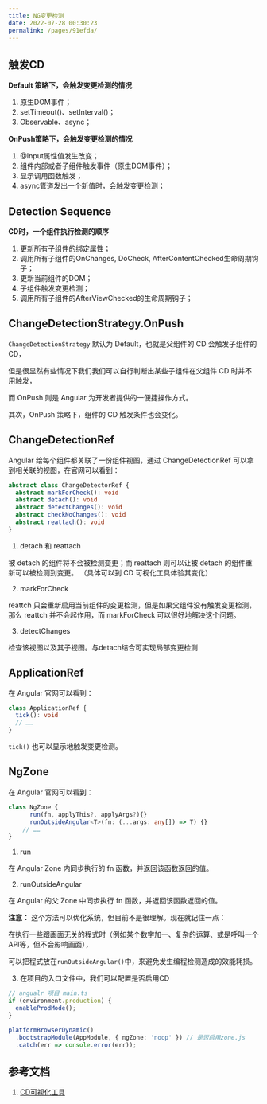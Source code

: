 ```yaml
---
title: NG变更检测
date: 2022-07-28 00:30:23
permalink: /pages/91efda/
---
```



## 触发CD
**Default 策略下，会触发变更检测的情况**
1. 原生DOM事件； 
2. setTimeout()、setInterval()； 
3. Observable、async；

**OnPush策略下，会触发变更检测的情况**
1. @Input属性值发生改变； 
2. 组件内部或者子组件触发事件（原生DOM事件）； 
3. 显示调用函数触发； 
4. async管道发出一个新值时，会触发变更检测；


## Detection Sequence
**CD时，一个组件执行检测的顺序**
1. 更新所有子组件的绑定属性； 
2. 调用所有子组件的OnChanges, DoCheck, AfterContentChecked生命周期钩子； 
3. 更新当前组件的DOM； 
4. 子组件触发变更检测； 
5. 调用所有子组件的AfterViewChecked的生命周期钩子；


## ChangeDetectionStrategy.OnPush
`ChangeDetectionStrategy` 默认为 Default，也就是父组件的 CD 会触发子组件的 CD，

但是很显然有些情况下我们我们可以自行判断出某些子组件在父组件 CD 时并不用触发，

而 OnPush 则是 Angular 为开发者提供的一便捷操作方式。

其次，OnPush 策略下，组件的 CD 触发条件也会变化。


## ChangeDetectionRef
Angular 给每个组件都关联了一份组件视图，通过 ChangeDetectionRef 可以拿到相关联的视图，在官网可以看到：
```typescript
abstract class ChangeDetectorRef {
  abstract markForCheck(): void
  abstract detach(): void
  abstract detectChanges(): void
  abstract checkNoChanges(): void
  abstract reattach(): void
}
```

1. detach 和 reattach 

被 detach 的组件将不会被检测变更；而 reattach 则可以让被 detach 的组件重新可以被检测到变更。 
（具体可以到 CD 可视化工具体验其变化）

2. markForCheck

reattch 只会重新启用当前组件的变更检测，但是如果父组件没有触发变更检测， 
那么 reattch 并不会起作用，而 markForCheck 可以很好地解决这个问题。

3. detectChanges

检查该视图以及其子视图。与detach结合可实现局部变更检测


## ApplicationRef
在 Angular 官网可以看到：
```typescript
class ApplicationRef {
  tick(): void
  // ……
}
```

`tick()` 也可以显示地触发变更检测。


## NgZone
在 Angular 官网可以看到：
```typescript
class NgZone {
	  run(fn, applyThis?, applyArgs?){}
	  runOutsideAngular<T>(fn: (...args: any[]) => T) {}
    // ……
}
```

1. run

在 Angular Zone 内同步执行的 fn 函数，并返回该函数返回的值。

2. runOutsideAngular

在 Angular 的父 Zone 中同步执行 fn 函数，并返回该函数返回的值。

**注意：** 这个方法可以优化系统，但目前不是很理解。现在就记住一点：

在执行一些跟画面无关的程式时（例如某个数字加一、复杂的运算、或是呼叫一个API等，但不会影响画面），

可以把程式放在`runOutsideAngular()`中，来避免发生编程检测造成的效能耗损。

3. 在项目的入口文件中，我们可以配置是否启用CD

```typescript
// angualr 项目 main.ts
if (environment.production) {
  enableProdMode();
}

platformBrowserDynamic()
  .bootstrapModule(AppModule, { ngZone: 'noop' }) // 是否启用zone.js
  .catch(err => console.error(err));
```


## 参考文档
1. [CD可视化工具](https://danielwiehl.github.io/edu-angular-change-detection/)
